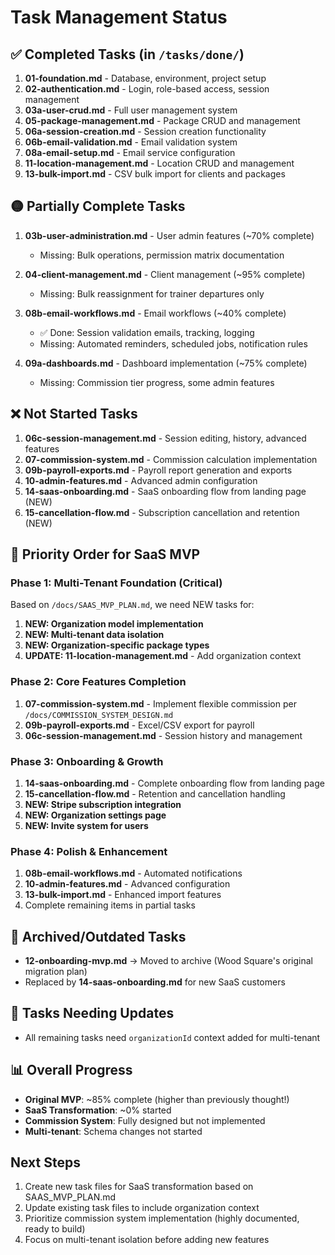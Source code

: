# Task Management Status

## ✅ Completed Tasks (in `/tasks/done/`)
1. **01-foundation.md** - Database, environment, project setup
2. **02-authentication.md** - Login, role-based access, session management
3. **03a-user-crud.md** - Full user management system
4. **05-package-management.md** - Package CRUD and management
5. **06a-session-creation.md** - Session creation functionality
6. **06b-email-validation.md** - Email validation system
7. **08a-email-setup.md** - Email service configuration
8. **11-location-management.md** - Location CRUD and management
9. **13-bulk-import.md** - CSV bulk import for clients and packages

## 🟡 Partially Complete Tasks
1. **03b-user-administration.md** - User admin features (~70% complete)
   - Missing: Bulk operations, permission matrix documentation
   
2. **04-client-management.md** - Client management (~95% complete)
   - Missing: Bulk reassignment for trainer departures only
   
3. **08b-email-workflows.md** - Email workflows (~40% complete)
   - ✅ Done: Session validation emails, tracking, logging
   - Missing: Automated reminders, scheduled jobs, notification rules
   
4. **09a-dashboards.md** - Dashboard implementation (~75% complete)
   - Missing: Commission tier progress, some admin features

## ❌ Not Started Tasks
1. **06c-session-management.md** - Session editing, history, advanced features
2. **07-commission-system.md** - Commission calculation implementation
3. **09b-payroll-exports.md** - Payroll report generation and exports
4. **10-admin-features.md** - Advanced admin configuration
5. **14-saas-onboarding.md** - SaaS onboarding flow from landing page (NEW)
6. **15-cancellation-flow.md** - Subscription cancellation and retention (NEW)

## 🚀 Priority Order for SaaS MVP

### Phase 1: Multi-Tenant Foundation (Critical)
Based on `/docs/SAAS_MVP_PLAN.md`, we need NEW tasks for:
1. **NEW: Organization model implementation**
2. **NEW: Multi-tenant data isolation**
3. **NEW: Organization-specific package types**
4. **UPDATE: 11-location-management.md** - Add organization context

### Phase 2: Core Features Completion
1. **07-commission-system.md** - Implement flexible commission per `/docs/COMMISSION_SYSTEM_DESIGN.md`
2. **09b-payroll-exports.md** - Excel/CSV export for payroll
3. **06c-session-management.md** - Session history and management

### Phase 3: Onboarding & Growth
1. **14-saas-onboarding.md** - Complete onboarding flow from landing page
2. **15-cancellation-flow.md** - Retention and cancellation handling
3. **NEW: Stripe subscription integration**
4. **NEW: Organization settings page**
5. **NEW: Invite system for users**

### Phase 4: Polish & Enhancement
1. **08b-email-workflows.md** - Automated notifications
2. **10-admin-features.md** - Advanced configuration
3. **13-bulk-import.md** - Enhanced import features
4. Complete remaining items in partial tasks

## 📝 Archived/Outdated Tasks
- **12-onboarding-mvp.md** → Moved to archive (Wood Square's original migration plan)
- Replaced by **14-saas-onboarding.md** for new SaaS customers

## 📝 Tasks Needing Updates  
- All remaining tasks need `organizationId` context added for multi-tenant

## 📊 Overall Progress
- **Original MVP**: ~85% complete (higher than previously thought!)
- **SaaS Transformation**: ~0% started
- **Commission System**: Fully designed but not implemented
- **Multi-tenant**: Schema changes not started

## Next Steps
1. Create new task files for SaaS transformation based on SAAS_MVP_PLAN.md
2. Update existing task files to include organization context
3. Prioritize commission system implementation (highly documented, ready to build)
4. Focus on multi-tenant isolation before adding new features